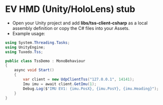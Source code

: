 # EV HMD (Unity/HoloLens) stub

- Open your Unity project and add **libs/tss-client-csharp** as a local assembly definition or copy the C# files into your Assets.
- Example usage:

```csharp
using System.Threading.Tasks;
using UnityEngine;
using Tuxedo.Tss;

public class TssDemo : MonoBehaviour
{
    async void Start()
    {
        var client = new UdpClientTss("127.0.0.1", 14141);
        Imu imu = await client.GetImu(1);
        Debug.Log($"IMU EV1: {imu.PosX}, {imu.PosY}, {imu.Heading}");
    }
}
```

